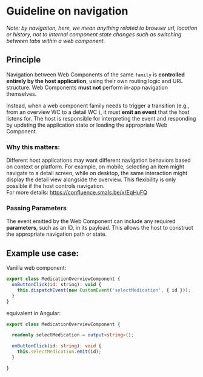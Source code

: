 # Guideline on navigation

_Note: by navigation, here, we mean anything related to  browser url, location or history, not to internal component 
state changes such as switching between tabs within a web component._

## Principle

Navigation between Web Components of the same `family` is **controlled entirely by the host application**, using their
own routing logic and URL structure. Web Components **must not** perform in-app navigation themselves.

Instead, when a web component family needs to trigger a transition (e.g., from an overview WC to a detail WC ), 
it must **emit an event** that the host listens for. The host is responsible for interpreting the event and responding
by updating the application state or loading the appropriate Web Component. 

### Why this matters:

Different host applications may want different navigation behaviors based on context or platform. For example, on 
mobile, selecting an item might navigate to a detail screen, while on desktop, the same interaction might display the
detail view alongside the overview. This flexibility is only possible if the host controls navigation.  
For more details: https://confluence.smals.be/x/EqHuFQ

### Passing Parameters

The event emitted by the Web Component can include any required **parameters**, such as an ID, in its payload. 
This allows the host to construct the appropriate navigation path or state.

## Example use case:

Vanilla web component:
```js
export class MedicationOverviewComponent {
  onButtonClick(id: string): void {
    this.dispatchEvent(new CustomEvent('selectMedication', { id }));
  }
}
```

equivalent in Angular:
```ts
export class MedicationOverviewComponent {

  readonly selectMedication = output<string>();

  onButtonClick(id: string): void {
    this.selectMedication.emit(id);
  }

}
```
